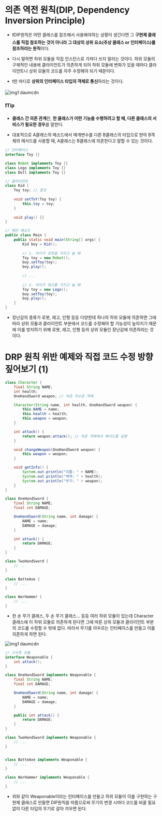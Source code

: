 # 의존 역전 원칙(DIP, Dependency Inversion Principle)

- ❗DIP원칙은 어떤 클래스를 참조해서 사용해야하는 상황이 생긴다면 그 **구현체 클래스를 직접 참조하는 것이 아니라 그 대상의 상위 요소(추상 클래스 or 인터페이스)를 참조하라는 원칙**이다.

- 다시 말하면 하위 모듈을 직접 인스턴스로 가져다 쓰지 말라는 것이다. 하위 모듈의 구체적인 내용에 클라이언트가 의존하게 되어 하위 모듈에 변화가 있을 때마다 클라이언트나 상위 모듈의 코드를 자주 수정해야 되기 때문이다.

- ❗한 마디로 **상위의 인터페이스 타입의 객체로 통신**하라는 것이다.

![img1 daumcdn](https://github.com/dnwls16071/TIL/assets/106802375/671309ca-c103-4a09-b666-091cf4671604)

### ❗Tip

- **클래스 간 의존 관계**란, **한 클래스가 어떤 기능을 수행하려고 할 때, 다른 클래스의 서비스가 필요한 경우**를 말한다.

- 대표적으로 A클래스의 메소드에서 매개변수를 다른 B클래스의 타입으로 받아 B객체의 메서드를 사용할 때, A클래스는 B클래스에 의존한다고 말할 수 있는 것이다.

```java
// 인터페이스
interface Toy {}

class Robot implements Toy {}
class Lego implements Toy {}
class Doll implements Toy {}

// 클라이언트
class Kid {
	Toy toy; // 합성
    
    void setToY(Toy toy) {
    	this.toy = toy;
    }
    
    void play() {}
}

// 메인 메소드
public class Main {
	public static void main(String[] args) {
        Kid boy = Kid();
        
        // 1. 아이가 로봇을 가지고 놀 때
        Toy toy = new Robot();
        boy.setToy(toy);
        boy.play();
        
        // ...
        
        // 2. 아이가 레고를 가지고 놀 때
        Toy toy = new Lego();
        boy.setToy(toy);
        boy.play();
    }
}
```

- 장난감의 종류가 로봇, 레고, 인형 등등 다양한데 하나의 하위 모듈에 의존하면 그에 따라 상위 모듈과 클라이언트 부분에서 코드를 수정해야 할 가능성이 높아지기 때문에 이를 방지하기 위해 로봇, 레고, 인형 등의 상위 모듈인 장난감에 의존하라는 것이다.

# DRP 원칙 위반 예제와 직접 코드 수정 방향 짚어보기 (1)

```java
class Character {
    final String NAME;
    int health;
    OneHandSword weapon; // 의존 저수준 객체

    Character(String name, int health, OneHandSword weapon) {
        this.NAME = name;
        this.health = health;
        this.weapon = weapon;
    }

    int attack() {
        return weapon.attack(); // 의존 객체에서 메서드를 실행
    }

    void changeWeapon(OneHandSword weapon) {
        this.weapon = weapon;
    }

    void getInfo() {
        System.out.println("이름: " + NAME);
        System.out.println("체력: " + health);
        System.out.println("무기: " + weapon);
    }
}
```
```java
class OneHandSword {
    final String NAME;
    final int DAMAGE;

    OneHandSword(String name, int damage) {
        NAME = name;
        DAMAGE = damage;
    }

    int attack() {
        return DAMAGE;
    }
}

class TwoHandSword {
    // ...
}

class BatteAxe {
    // ...
}

class WarHammer {
    // ...
}
```

- 한 손 무기 클래스, 두 손 무기 클래스... 등등 여러 하위 모듈이 있는데 Character 클래스에 이 하위 모듈로 의존하게 된다면 그에 따른 상위 모듈과 클라이언트 부분의 코드를 수정할 수 밖에 없다. 따라서 무기를 아우르는 인터페이스를 만들고 이를 의존하게 하면 된다.

![img1 daumcdn](https://github.com/dnwls16071/TIL/assets/106802375/a2682a19-15ba-4302-a103-e1a97b156882)

```java
// 고수준 모듈
interface Weaponable {
    int attack();
}

class OneHandSword implements Weaponable {
    final String NAME;
    final int DAMAGE;

    OneHandSword(String name, int damage) {
        NAME = name;
        DAMAGE = damage;
    }

    public int attack() {
        return DAMAGE;
    }
}

class TwoHandSword implements Weaponable {
	// ...
}


class BatteAxe implements Weaponable {
	// ...
}

class WarHammer implements Weaponable {
	// ...
}
```

- 위와 같이 Weaponable이라는 인터페이스를 만들고 하위 모듈이 이를 구현하는 구현체 클래스로 만들면 DIP원칙을 따름으로써 무기의 변경 시마다 코드를 바꿀 필요없이 다른 타입의 무기로 갈아 끼우면 된다.


